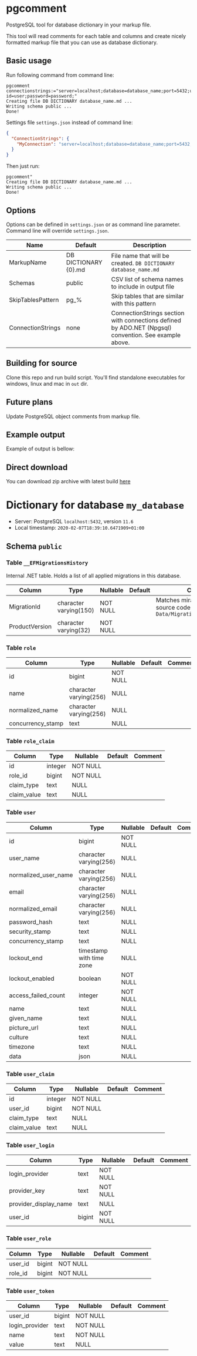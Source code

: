 # pgcomment

PostgreSQL tool for database dictionary in your markup file.

This tool will read comments for each table and columns and create nicely formatted markup file that you can use as database dictionary.

## Basic usage

Run following command from command line:

```
pgcomment connectionstrings:="server=localhost;database=database_name;port=5432;user id=user;password=password;"
Creating file DB DICTIONARY database_name.md ...
Writing schema public ...
Done!
```

Settings file `settings.json` instead of command line:

```json
{
  "ConnectionStrings": {
    "MyConnection": "server=localhost;database=database_name;port=5432;user id=user;password=password;"
  }
}
```

Then just run:

```
pgcomment"
Creating file DB DICTIONARY database_name.md ...
Writing schema public ...
Done!
```

## Options

Options can be defined in `settings.json` or as command line parameter. Command line will override  `settings.json`.

| Name | Default | Description |
| ---- | ------- | ----------- |
| MarkupName | DB DICTIONARY {0}.md | File name that will be created. `DB DICTIONARY database_name.md` |
| Schemas | public | CSV list of schema names to include in output file |
| SkipTablesPattern | pg_% | Skip tables that are similar with this pattern |
| ConnectionStrings | none | ConnectionStrings section with connections defined by ADO.NET (Npgsql) convention. See example above. |

## Building for source

Clone this repo and run build script. You'll find standalone executables for windows, linux and mac in `out` dir.

## Future plans

Update PostgreSQL object comments from markup file.

## Example output

Example of output is bellow:

## Direct download

You can download zip archive with latest build [here](https://github.com/vbilopav/PgComment/releases/tag/v1.0)

# Dictionary for database `my_database`

- Server: PostgreSQL `localhost:5432`, version `11.6`
- Local timestamp: `2020-02-07T18:39:10.6471909+01:00`

## Schema `public`

### Table `__EFMigrationsHistory`

Internal .NET table. Holds a list of all applied migrations in this database.

| Column | Type | Nullable | Default | Comment |
| ------ | ---- | -------- | ------- | ------- |
| MigrationId | character varying(150) | NOT NULL |  |  Matches miragtion file from source code `Data/Migrations/MigrationId.cs` |
| ProductVersion | character varying(32) | NOT NULL |  |  |

### Table `role`

| Column | Type | Nullable | Default | Comment |
| ------ | ---- | -------- | ------- | ------- |
| id | bigint | NOT NULL |  |  |
| name | character varying(256) | NULL |  |  |
| normalized_name | character varying(256) | NULL |  |  |
| concurrency_stamp | text | NULL |  |  |

### Table `role_claim`

| Column | Type | Nullable | Default | Comment |
| ------ | ---- | -------- | ------- | ------- |
| id | integer | NOT NULL |  |  |
| role_id | bigint | NOT NULL |  |  |
| claim_type | text | NULL |  |  |
| claim_value | text | NULL |  |  |

### Table `user`

| Column | Type | Nullable | Default | Comment |
| ------ | ---- | -------- | ------- | ------- |
| id | bigint | NOT NULL |  |  |
| user_name | character varying(256) | NULL |  |  |
| normalized_user_name | character varying(256) | NULL |  |  |
| email | character varying(256) | NULL |  |  |
| normalized_email | character varying(256) | NULL |  |  |
| password_hash | text | NULL |  |  |
| security_stamp | text | NULL |  |  |
| concurrency_stamp | text | NULL |  |  |
| lockout_end | timestamp with time zone | NULL |  |  |
| lockout_enabled | boolean | NOT NULL |  |  |
| access_failed_count | integer | NOT NULL |  |  |
| name | text | NULL |  |  |
| given_name | text | NULL |  |  |
| picture_url | text | NULL |  |  |
| culture | text | NULL |  |  |
| timezone | text | NULL |  |  |
| data | json | NULL |  |  |

### Table `user_claim`

| Column | Type | Nullable | Default | Comment |
| ------ | ---- | -------- | ------- | ------- |
| id | integer | NOT NULL |  |  |
| user_id | bigint | NOT NULL |  |  |
| claim_type | text | NULL |  |  |
| claim_value | text | NULL |  |  |

### Table `user_login`

| Column | Type | Nullable | Default | Comment |
| ------ | ---- | -------- | ------- | ------- |
| login_provider | text | NOT NULL |  |  |
| provider_key | text | NOT NULL |  |  |
| provider_display_name | text | NULL |  |  |
| user_id | bigint | NOT NULL |  |  |

### Table `user_role`

| Column | Type | Nullable | Default | Comment |
| ------ | ---- | -------- | ------- | ------- |
| user_id | bigint | NOT NULL |  |  |
| role_id | bigint | NOT NULL |  |  |

### Table `user_token`

| Column | Type | Nullable | Default | Comment |
| ------ | ---- | -------- | ------- | ------- |
| user_id | bigint | NOT NULL |  |  |
| login_provider | text | NOT NULL |  |  |
| name | text | NOT NULL |  |  |
| value | text | NULL |  |  |
